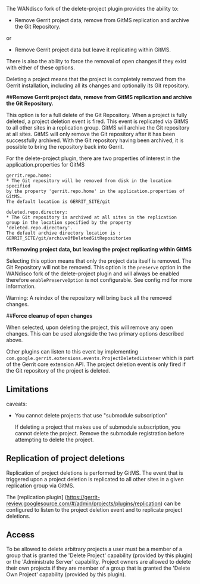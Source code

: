 The WANdisco fork of the delete-project plugin provides the ability to:

* Remove Gerrit project data, remove from GitMS replication and archive the Git Repository.

or
* Remove Gerrit project data but leave it replicating within GitMS.

There is also the ability to force the removal of open changes if they exist
with either of these options.

Deleting a project means that the project is completely removed from
the Gerrit installation, including all its changes and optionally its
Git repository.

##**Remove Gerrit project data, remove from GitMS replication and archive the Git Repository.**

This option is for a full delete of the Git Repository. When a project is fully deleted, a
project deletion event is fired. This event is replicated via GitMS to all other sites in a replication
group. GitMS will archive the Git repository at all sites. GitMS will only remove the Git repository after 
it has been successfully archived. With the Git repository having been archived, it is possible to bring the
repository back into Gerrit.

For the delete-project plugin, there are two properties of interest in the application.properties for GitMS
 
    gerrit.repo.home:
    * The Git repository will be removed from disk in the location specified
    by the property 'gerrit.repo.home' in the application.properties of GitMS.
    The default location is GERRIT_SITE/git

    deleted.repo.directory:
    * The Git repository is archived at all sites in the replication
    group in the location specified by the property 'deleted.repo.directory'. 
    The default archive directory location is : GERRIT_SITE/git/archiveOfDeletedGitRepositories


##**Removing project data, but leaving the project replicating within GitMS** 

Selecting this option means that only the project data itself is removed. The Git Repository 
will not be removed. This option is the `preserve` option in the WANdisco fork of the delete-project 
plugin and will always be enabled therefore `enablePreserveOption` is not configurable. 
See config.md for more information.

Warning: A reindex of the repository will bring back all the removed changes.


##**Force cleanup of open changes**

When selected, upon deleting the project, this will remove any open changes. This can be used alongside the
two primary options described above.

Other plugins can listen to this event by implementing
`com.google.gerrit.extensions.events.ProjectDeletedListener` which is
part of the Gerrit core extension API. The project deletion event is
only fired if the Git repository of the project is deleted.

Limitations
-----------

caveats:

* You cannot delete projects that use "submodule subscription"

	If deleting a project that makes use of submodule subscription,
	you cannot delete the project. Remove the submodule registration
	before attempting to delete the project.

Replication of project deletions
--------------------------------
Replication of project deletions is performed by GitMS. The event that is
triggered upon a project deletion is replicated to all other sites
in a given replication group via GitMS.

The [replication plugin]
(https://gerrit-review.googlesource.com/#/admin/projects/plugins/replication)
can be configured to listen to the project deletion event and to
replicate project deletions.

Access
------

To be allowed to delete arbitrary projects a user must be a member of a
group that is granted the 'Delete Project' capability (provided by this
plugin) or the 'Administrate Server' capability. Project owners are
allowed to delete their own projects if they are member of a group that
is granted the 'Delete Own Project' capability (provided by this
plugin).

